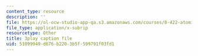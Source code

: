 ```yaml
---
content_type: resource
description: ''
file: https://ol-ocw-studio-app-qa.s3.amazonaws.com/courses/8-422-atomic-and-optical-physics-ii-spring-2013/51099949d676b2203b5f599791f03fd1_r6OUO3an7-0.srt
file_type: application/x-subrip
resourcetype: Other
title: 3play caption file
uid: 51099949-d676-b220-3b5f-599791f03fd1
---
```


